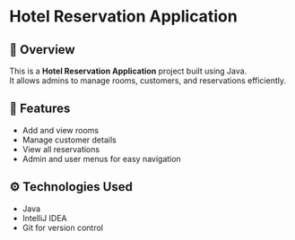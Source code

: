 # Hotel Reservation Application

## 📌 Overview
This is a **Hotel Reservation Application** project built using Java.  
It allows admins to manage rooms, customers, and reservations efficiently.

## 🧩 Features
- Add and view rooms  
- Manage customer details  
- View all reservations  
- Admin and user menus for easy navigation  

## ⚙️ Technologies Used
- Java  
- IntelliJ IDEA  
- Git for version control  
